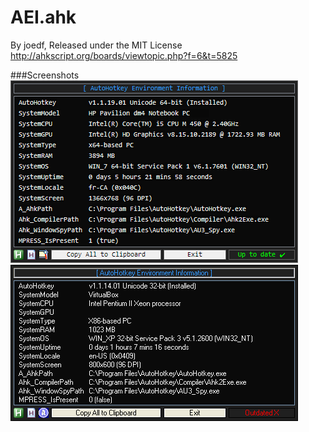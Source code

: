 AEI.ahk
==============================

By joedf, Released under the MIT License  
http://ahkscript.org/boards/viewtopic.php?f=6&t=5825

###Screenshots
![screenshot](screenshot.png "screenshot")
![screenshotXP](screenshotXP.png "screenshotXP")